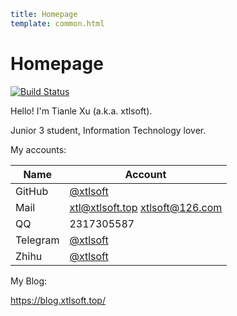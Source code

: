 ```yaml
title: Homepage
template: common.html
```

# Homepage

[![Build Status](https://travis-ci.com/xtlsoft/homepage.svg?token=XdzgD7q7ESxvMAHp9Ybj&branch=master)](https://travis-ci.com/xtlsoft/homepage)

Hello! I'm Tianle Xu (a.k.a. xtlsoft).

Junior 3 student, Information Technology lover.

My accounts:

| Name     | Account                                           |
| -------- | ------------------------------------------------- |
| GitHub   | [@xtlsoft](https://github.com/xtlsoft/)           |
| Mail     | xtl@xtlsoft.top xtlsoft@126.com                   |
| QQ       | 2317305587                                        |
| Telegram | [@xtlsoft](https://t.me/xtlsoft)                  |
| Zhihu    | [@xtlsoft](https://www.zhihu.com/people/xtlsoft/) |

My Blog:

https://blog.xtlsoft.top/
